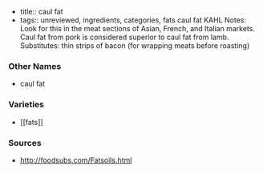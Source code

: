 - title:: caul fat
- tags:: unreviewed, ingredients, categories, fats
caul fat KAHL Notes: Look for this in the meat sections of Asian, French, and Italian markets. Caul fat from pork is considered superior to caul fat from lamb. Substitutes: thin strips of bacon (for wrapping meats before roasting)

### Other Names

* caul fat

### Varieties

* [[fats]]

### Sources
* http://foodsubs.com/Fatsoils.html
